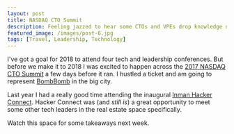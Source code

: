 ```yaml
---
layout: post
title: NASDAQ CTO Summit
description: Feeling jazzed to hear some CTOs and VPEs drop knowledge next week.
featured_image: /images/post-6.jpg
tags: [Travel, Leadership, Technology]
---
```


I've got a goal for 2018 to attend four tech and leadership conferences. But before we make it to 2018 I was excited to
happen across the [2017 NASDAQ CTO Summit](https://www.ctoconnection.com/summits/ny2017) a few days before it ran. I
hustled a ticket and am going to represent [BombBomb](https://bombbomb.com) in the big city.

Last year I had a really good time attending the inaugural [Inman Hacker Connect](https://www.inman.com/2016/11/21/inman-announces-hacker-connect-a-deep-real-estate-technology-dive/).
Hacker Connect was (and *still is*) a great opportunity to meet some other tech leaders in the real estate space specifically.

Watch this space for some takeaways next week.